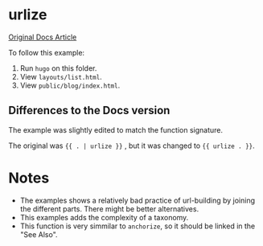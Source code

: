 # urlize

[Original Docs Article](https://gohugo.io/functions/urlize/)

To follow this example:
1. Run `hugo` on this folder.
2. View `layouts/list.html`.
3. View `public/blog/index.html`.

## Differences to the Docs version

The example was slightly edited to match the function signature. 

The original was `{{ . | urlize }}` , but it was changed to `{{ urlize . }}`.

# Notes

* The examples shows a relatively bad practice of url-building by joining the different parts. There might be better alternatives.
* This examples adds the complexity of a taxonomy.
* This function is very simmilar to `anchorize`, so it should be linked in the "See Also".